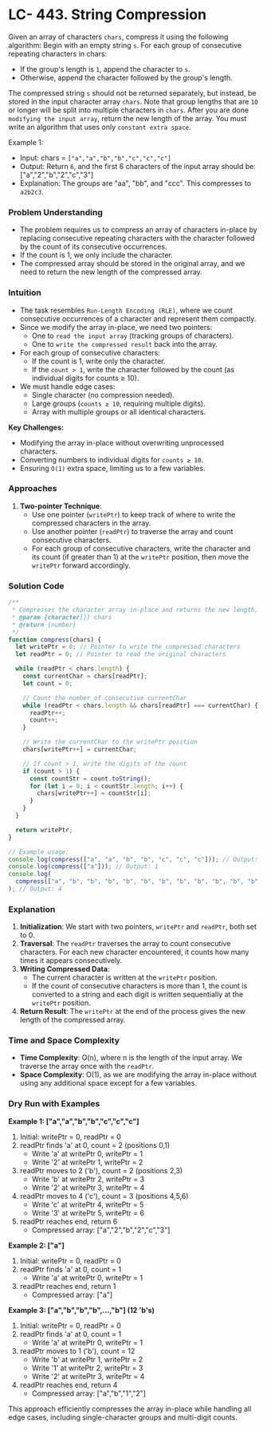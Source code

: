 # LC- 443. String Compression

Given an array of characters `chars`, compress it using the following algorithm:
Begin with an empty string `s`. For each group of consecutive repeating characters in chars:

- If the group's length is `1`, append the character to `s`.
- Otherwise, append the character followed by the group's length.

The compressed string `s` should not be returned separately, but instead, be stored in the input character array `chars`.
Note that group lengths that are `10` or longer will be split into multiple characters in `chars`.
After you are done `modifying the input array`, return the new length of the array.
You must write an algorithm that uses only `constant extra space`.

Example 1:

- Input: chars = `["a","a","b","b","c","c","c"]`
- Output: Return `6`, and the first 6 characters of the input array should be: ["a","2","b","2","c","3"]
- Explanation: The groups are "aa", "bb", and "ccc". This compresses to `a2b2c3`.

### Problem Understanding

- The problem requires us to compress an array of characters in-place by replacing consecutive repeating characters with the character followed by the count of its consecutive occurrences.
- If the count is 1, we only include the character.
- The compressed array should be stored in the original array, and we need to return the new length of the compressed array.

### Intuition

- The task resembles `Run-Length Encoding (RLE)`, where we count consecutive occurrences of a character and represent them compactly.
- Since we modify the array in-place, we need two pointers:
  - One to `read the input array` (tracking groups of characters).
  - One to `write the compressed result` back into the array.
- For each group of consecutive characters:
  - If the count is 1, write only the character.
  - If the `count > 1`, write the character followed by the count (as individual digits for counts ≥ 10).
- We must handle edge cases:
  - Single character (no compression needed).
  - Large groups (`counts ≥ 10`, requiring multiple digits).
  - Array with multiple groups or all identical characters.

**Key Challenges:**

- Modifying the array in-place without overwriting unprocessed characters.
- Converting numbers to individual digits for `counts ≥ 10`.
- Ensuring `O(1)` extra space, limiting us to a few variables.

### Approaches

1. **Two-pointer Technique**:
   - Use one pointer (`writePtr`) to keep track of where to write the compressed characters in the array.
   - Use another pointer (`readPtr`) to traverse the array and count consecutive characters.
   - For each group of consecutive characters, write the character and its count (if greater than 1) at the `writePtr` position, then move the `writePtr` forward accordingly.

### Solution Code

```javascript
/**
 * Compresses the character array in-place and returns the new length.
 * @param {character[]} chars
 * @return {number}
 */
function compress(chars) {
  let writePtr = 0; // Pointer to write the compressed characters
  let readPtr = 0; // Pointer to read the original characters

  while (readPtr < chars.length) {
    const currentChar = chars[readPtr];
    let count = 0;

    // Count the number of consecutive currentChar
    while (readPtr < chars.length && chars[readPtr] === currentChar) {
      readPtr++;
      count++;
    }

    // Write the currentChar to the writePtr position
    chars[writePtr++] = currentChar;

    // If count > 1, write the digits of the count
    if (count > 1) {
      const countStr = count.toString();
      for (let i = 0; i < countStr.length; i++) {
        chars[writePtr++] = countStr[i];
      }
    }
  }

  return writePtr;
}

// Example usage:
console.log(compress(["a", "a", "b", "b", "c", "c", "c"])); // Output: 6
console.log(compress(["a"])); // Output: 1
console.log(
  compress(["a", "b", "b", "b", "b", "b", "b", "b", "b", "b", "b", "b", "b"])
); // Output: 4
```

### Explanation

1. **Initialization**: We start with two pointers, `writePtr` and `readPtr`, both set to 0.
2. **Traversal**: The `readPtr` traverses the array to count consecutive characters. For each new character encountered, it counts how many times it appears consecutively.
3. **Writing Compressed Data**:
   - The current character is written at the `writePtr` position.
   - If the count of consecutive characters is more than 1, the count is converted to a string and each digit is written sequentially at the `writePtr` position.
4. **Return Result**: The `writePtr` at the end of the process gives the new length of the compressed array.

### Time and Space Complexity

- **Time Complexity**: O(n), where n is the length of the input array. We traverse the array once with the `readPtr`.
- **Space Complexity**: O(1), as we are modifying the array in-place without using any additional space except for a few variables.

### Dry Run with Examples

**Example 1: ["a","a","b","b","c","c","c"]**

1. Initial: writePtr = 0, readPtr = 0
2. readPtr finds 'a' at 0, count = 2 (positions 0,1)
   - Write 'a' at writePtr 0, writePtr = 1
   - Write '2' at writePtr 1, writePtr = 2
3. readPtr moves to 2 ('b'), count = 2 (positions 2,3)
   - Write 'b' at writePtr 2, writePtr = 3
   - Write '2' at writePtr 3, writePtr = 4
4. readPtr moves to 4 ('c'), count = 3 (positions 4,5,6)
   - Write 'c' at writePtr 4, writePtr = 5
   - Write '3' at writePtr 5, writePtr = 6
5. readPtr reaches end, return 6
   - Compressed array: ["a","2","b","2","c","3"]

**Example 2: ["a"]**

1. Initial: writePtr = 0, readPtr = 0
2. readPtr finds 'a' at 0, count = 1
   - Write 'a' at writePtr 0, writePtr = 1
3. readPtr reaches end, return 1
   - Compressed array: ["a"]

**Example 3: ["a","b","b","b",...,"b"] (12 'b's)**

1. Initial: writePtr = 0, readPtr = 0
2. readPtr finds 'a' at 0, count = 1
   - Write 'a' at writePtr 0, writePtr = 1
3. readPtr moves to 1 ('b'), count = 12
   - Write 'b' at writePtr 1, writePtr = 2
   - Write '1' at writePtr 2, writePtr = 3
   - Write '2' at writePtr 3, writePtr = 4
4. readPtr reaches end, return 4
   - Compressed array: ["a","b","1","2"]

This approach efficiently compresses the array in-place while handling all edge cases, including single-character groups and multi-digit counts.
